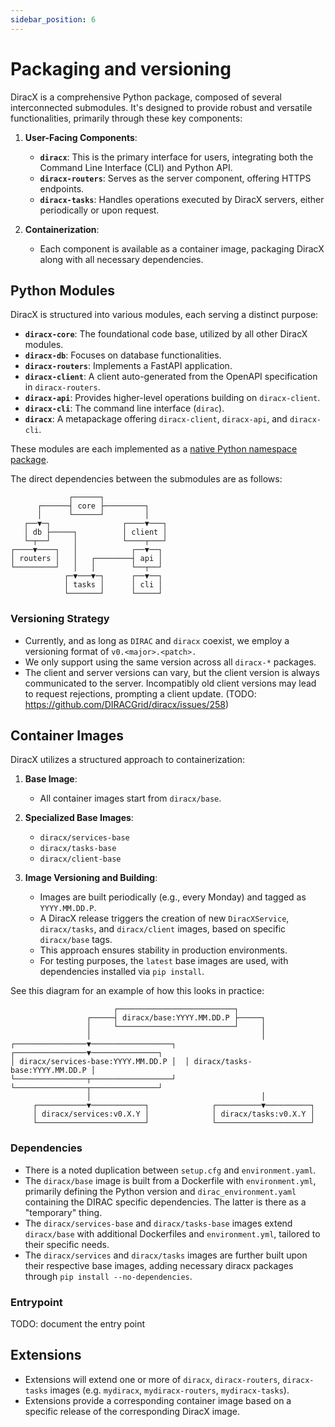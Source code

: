 ```yaml
---
sidebar_position: 6
---
```


# Packaging and versioning

DiracX is a comprehensive Python package, composed of several interconnected submodules. It's designed to provide robust and versatile functionalities, primarily through these key components:

1. **User-Facing Components**:
   - **`diracx`**: This is the primary interface for users, integrating both the Command Line Interface (CLI) and Python API.
   - **`diracx-routers`**: Serves as the server component, offering HTTPS endpoints.
   - **`diracx-tasks`**: Handles operations executed by DiracX servers, either periodically or upon request.

2. **Containerization**:
   - Each component is available as a container image, packaging DiracX along with all necessary dependencies.

## Python Modules

DiracX is structured into various modules, each serving a distinct purpose:

- **`diracx-core`**: The foundational code base, utilized by all other DiracX modules.
- **`diracx-db`**: Focuses on database functionalities.
- **`diracx-routers`**: Implements a FastAPI application.
- **`diracx-client`**: A client auto-generated from the OpenAPI specification in `diracx-routers`.
- **`diracx-api`**: Provides higher-level operations building on `diracx-client`.
- **`diracx-cli`**: The command line interface (`dirac`).
- **`diracx`**: A metapackage offering `diracx-client`, `diracx-api`, and `diracx-cli`.

These modules are each implemented as a [native Python namespace package](https://packaging.python.org/en/latest/guides/packaging-namespace-packages/).

The direct dependencies between the submodules are as follows:

```
             ┌──────┐
      ┌──────┤ core ├─────────┐
      │      └──────┘         │
   ┌──▼─┐                ┌────▼───┐
   │ db ├─────┐          │ client │
   └─┬──┘     │          └────┬───┘
┌────▼────┐   │            ┌──▼──┐
│ routers │   │   ┌────────┤ api │
└─────────┘   │   │        └──┬──┘
            ┌─▼───▼─┐      ┌──▼──┐
            │ tasks │      │ cli │
            └───────┘      └─────┘
```


### Versioning Strategy

- Currently, and as long as `DIRAC` and `diracx` coexist, we employ a versioning format of `v0.<major>.<patch>.`
- We only support using the same version across all `diracx-*` packages.
- The client and server versions can vary, but the client version is always communicated to the server. Incompatibly old client versions may lead to request rejections, prompting a client update. (TODO: https://github.com/DIRACGrid/diracx/issues/258)

## Container Images

DiracX utilizes a structured approach to containerization:

1. **Base Image**:
   - All container images start from `diracx/base`.

2. **Specialized Base Images**:
   - `diracx/services-base`
   - `diracx/tasks-base`
   - `diracx/client-base`

3. **Image Versioning and Building**:
   - Images are built periodically (e.g., every Monday) and tagged as `YYYY.MM.DD.P`.
   - A DiracX release triggers the creation of new `DiracXService`, `diracx/tasks`, and `diracx/client` images, based on specific `diracx/base` tags.
   - This approach ensures stability in production environments.
   - For testing purposes, the `latest` base images are used, with dependencies installed via `pip install`.

See this diagram for an example of how this looks in practice:

```
                       ┌──────────────────────────┐
                 ┌─────┤ diracx/base:YYYY.MM.DD.P ├─────┐
                 │     └──────────────────────────┘     │
                 │                                      │
┌────────────────▼──────────────────┐  ┌────────────────▼───────────────┐
│ diracx/services-base:YYYY.MM.DD.P │  │ diracx/tasks-base:YYYY.MM.DD.P │
└────────────────┬──────────────────┘  └────────────────┬───────────────┘
                 │                                      │
     ┌───────────▼────────────┐              ┌──────────▼──────────┐
     │ diracx/services:v0.X.Y │              │ diracx/tasks:v0.X.Y │
     └────────────────────────┘              └─────────────────────┘

```

### Dependencies

- There is a noted duplication between `setup.cfg` and `environment.yaml`.
- The `diracx/base` image is built from a Dockerfile with `environment.yml`, primarily defining the Python version and `dirac_environment.yaml` containing the DIRAC specific dependencies. The latter is there as a "temporary" thing.
- The `diracx/services-base` and `diracx/tasks-base` images extend `diracx/base` with additional Dockerfiles and `environment.yml`, tailored to their specific needs.
- The `diracx/services` and `diracx/tasks` images are further built upon their respective base images, adding necessary diracx packages through `pip install --no-dependencies`.

### Entrypoint

TODO: document the entry point

## Extensions

- Extensions will extend one or more of `diracx`, `diracx-routers`, `diracx-tasks` images (e.g. `mydiracx`, `mydiracx-routers`, `mydiracx-tasks`).
- Extensions provide a corresponding container image based on a specific release of the corresponding DiracX image.
